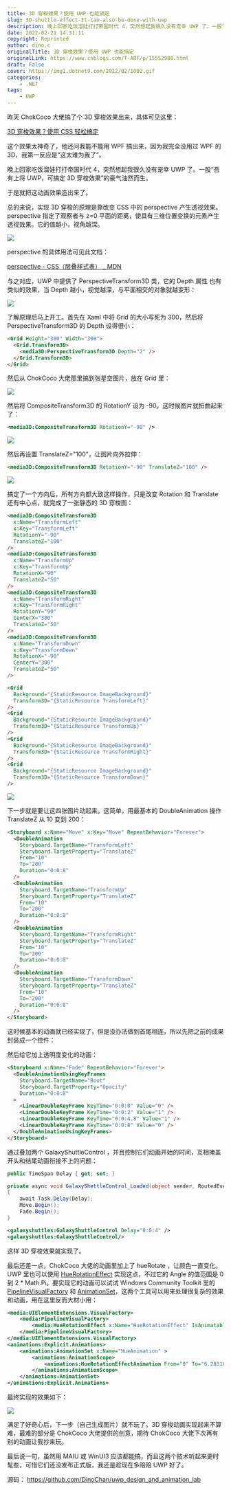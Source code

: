 ```yaml
---
title: 3D 穿梭效果？使用 UWP 也能搞定
slug: 3D-shuttle-effect-It-can-also-be-done-with-uwp
description: 晚上回家吃饭溜娃打打帝国时代 4，突然想起我很久没有宠幸 UWP 了。一股“吾有上将 UWP，可搞定 3D 穿梭效果”的豪气油然而生。
date: 2022-02-21 14:31:11
copyright: Reprinted
author: dino.c
originalTitle: 3D 穿梭效果？使用 UWP 也能搞定
originalLink: https://www.cnblogs.com/T-ARF/p/15552980.html
draft: False
cover: https://img1.dotnet9.com/2022/02/1002.gif
categories: 
    - .NET
tags: 
    - UWP
---
```


昨天 ChokCoco 大佬搞了个 3D 穿梭效果出来，具体可见这里：

[3D 穿梭效果？使用 CSS 轻松搞定](https://www.cnblogs.com/coco1s/p/15532217.html)

这个效果太神奇了，他还问我能不能用 WPF 搞出来，因为我完全没用过 WPF 的 3D，我第一反应是“这太难为我了”。

晚上回家吃饭溜娃打打帝国时代 4，突然想起我很久没有宠幸 UWP 了。一股“吾有上将 UWP，可搞定 3D 穿梭效果”的豪气油然而生。

于是就把这动画效果造出来了。

总的来说，实现 3D 穿梭的原理是靠改变 CSS 中的 perspective 产生透视效果。perspective 指定了观察者与 z=0 平面的距离，使具有三维位置变换的元素产生透视效果。它的值越小，视角越深。

![](https://img1.dotnet9.com/2022/02/1001.png)

perspective 的具体用法可见此文档：

[perspective - CSS（层叠样式表） \_ MDN](https://developer.mozilla.org/zh-CN/docs/Web/CSS/perspective)

与之对应，UWP 中提供了 PerspectiveTransform3D 类，它的 Depth 属性 也有类似的效果，当 Depth 越小，视觉越深，与平面相交的对象就越变形：

![](https://img1.dotnet9.com/2022/02/1002.gif)

了解原理后马上开工。首先在 Xaml 中将 Grid 的大小写死为 300，然后将 PerspectiveTransform3D 的 Depth 设得很小：

```html
<Grid Height="300" Width="300">
  <Grid.Transform3D>
    <media3D:PerspectiveTransform3D Depth="2" />
  </Grid.Transform3D>
</Grid>
```

然后从 ChokCoco 大佬那里搞到张星空图片，放在 Grid 里：

![](https://img1.dotnet9.com/2022/02/1003.png)

然后将 CompositeTransform3D 的 RotationY 设为 -90，这时候图片就扭曲起来了：

```xml
<media3D:CompositeTransform3D RotationY="-90" />
```

![](https://img1.dotnet9.com/2022/02/1004.png)

然后再设置 TranslateZ="100"，让图片向外拉伸：

```html
<media3D:CompositeTransform3D RotationY="-90" TranslateZ="100" />
```

![](https://img1.dotnet9.com/2022/02/1005.png)

搞定了一个方向后，所有方向都大致这样操作，只是改变 Rotation 和 Translate 还有中心点，就完成了一张静态的 3D 穿梭图：

```html
<media3D:CompositeTransform3D
  x:Name="TransformLeft"
  x:Key="TransformLeft"
  RotationY="-90"
  TranslateZ="100"
/>
<media3D:CompositeTransform3D
  x:Name="TransformUp"
  x:Key="TransformUp"
  RotationX="90"
  TranslateZ="50"
/>
<media3D:CompositeTransform3D
  x:Name="TransformRight"
  x:Key="TransformRight"
  RotationY="90"
  CenterX="300"
  TranslateZ="50"
/>
<media3D:CompositeTransform3D
  x:Name="TransformDown"
  x:Key="TransformDown"
  RotationX="-90"
  CenterY="300"
  TranslateZ="50"
/>

<Grid
  Background="{StaticResource ImageBackground}"
  Transform3D="{StaticResource TransformLeft}"
/>
<Grid
  Background="{StaticResource ImageBackground}"
  Transform3D="{StaticResource TransformUp}"
/>
<Grid
  Background="{StaticResource ImageBackground}"
  Transform3D="{StaticResource TransformRight}"
/>
<Grid
  Background="{StaticResource ImageBackground}"
  Transform3D="{StaticResource TransformDown}"
/>
```

![](https://img1.dotnet9.com/2022/02/1006.png)

下一步就是要让这四张图片动起来。这简单，用最基本的 DoubleAnimation 操作 TranslateZ 从 10 变到 200：

```html
<Storyboard x:Name="Move" x:Key="Move" RepeatBehavior="Forever">
  <DoubleAnimation
    Storyboard.TargetName="TransformLeft"
    Storyboard.TargetProperty="TranslateZ"
    From="10"
    To="200"
    Duration="0:0:8"
  />
  <DoubleAnimation
    Storyboard.TargetName="TransformUp"
    Storyboard.TargetProperty="TranslateZ"
    From="10"
    To="200"
    Duration="0:0:8"
  />
  <DoubleAnimation
    Storyboard.TargetName="TransformRight"
    Storyboard.TargetProperty="TranslateZ"
    From="10"
    To="200"
    Duration="0:0:8"
  />
  <DoubleAnimation
    Storyboard.TargetName="TransformDown"
    Storyboard.TargetProperty="TranslateZ"
    From="10"
    To="200"
    Duration="0:0:8"
  />
</Storyboard>
```

这时候基本的动画就已经实现了，但是没办法做到首尾相连，所以先把之前的成果封装成一个控件：

然后给它加上透明度变化的动画：

```html
<Storyboard x:Name="Fade" RepeatBehavior="Forever">
  <DoubleAnimationUsingKeyFrames
    Storyboard.TargetName="Root"
    Storyboard.TargetProperty="Opacity"
    Duration="0:0:8"
  >
    <LinearDoubleKeyFrame KeyTime="0:0:0" Value="0" />
    <LinearDoubleKeyFrame KeyTime="0:0:2" Value="1" />
    <LinearDoubleKeyFrame KeyTime="0:0:4.8" Value="1" />
    <LinearDoubleKeyFrame KeyTime="0:0:8" Value="0" />
  </DoubleAnimationUsingKeyFrames>
</Storyboard>
```

通过叠加两个 GalaxyShuttleControl ，并且控制它们动画开始的时间，互相掩盖开头和结尾动画衔接不上的问题：

```C#
public TimeSpan Delay { get; set; }

private async void GalaxyShettleControl_Loaded(object sender, RoutedEventArgs e)
{
    await Task.Delay(Delay);
    Move.Begin();
    Fade.Begin();
}
```

```xml
<galaxyshuttles:GalaxyShuttleControl Delay="0:0:4" />
<galaxyshuttles:GalaxyShuttleControl/>
```

这样 3D 穿梭效果就实现了。

最后还差一点，ChokCoco 大佬的动画里加上了 hueRotate ，让颜色一直变化。UWP 里也可以使用 [HueRotationEffect](http://microsoft.github.io/Win2D/WinUI2/html/T_Microsoft_Graphics_Canvas_Effects_HueRotationEffect.htm) 实现这点，不过它的 Angle 的值范围是 0 到 2 \* Math.Pi。要实现它的动画可以试试 Windows Community Toolkit 里的 [PipelineVisualFactory](https://docs.microsoft.com/zh-cn/windows/communitytoolkit/brushes/pipelinevisualfactory) 和 [AnimationSet](https://docs.microsoft.com/zh-cn/windows/communitytoolkit/animations/animationset)，这两个工具可以用来处理很复杂的效果和动画，用在这里反而大材小用：

```xml
<media:UIElementExtensions.VisualFactory>
    <media:PipelineVisualFactory>
        <media:HueRotationEffect x:Name="HueRotationEffect" IsAnimatable="True"/>
    </media:PipelineVisualFactory>
</media:UIElementExtensions.VisualFactory>
<animations:Explicit.Animations>
    <animations:AnimationSet x:Name="HueAnimation" >
        <animations:AnimationScope>
            <animations:HueRotationEffectAnimation From="0" To="6.28318530718" Target="{Binding ElementName=HueRotationEffect}"  Repeat="Forever" Duration="0:0:28"/>
        </animations:AnimationScope>
    </animations:AnimationSet>
</animations:Explicit.Animations>
```

最终实现的效果如下：

![](https://img1.dotnet9.com/2022/02/1007.gif)

满足了好奇心后，下一步（自己生成图片）就不玩了。3D 穿梭动画实现起来不算难，最难的部分是 ChokCoco 大佬提供的创意，期待 ChokCoco 大佬下次再有别的动画让我抄来玩。

最后说一句，虽然用 MAIU 或 WinUI3 应该都能搞，而且这两个技术听起来更时髦些，可惜它们还没发布正式版，我还是趁现在多陪陪 UWP 好了。

源码： https://github.com/DinoChan/uwp_design_and_animation_lab
